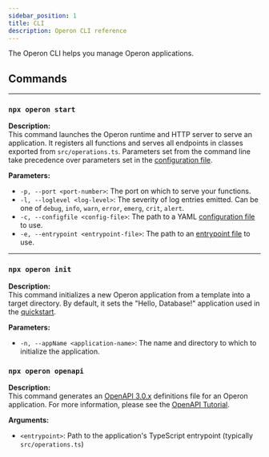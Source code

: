 ```yaml
---
sidebar_position: 1
title: CLI
description: Operon CLI reference
---
```


The Operon CLI helps you manage Operon applications.

## Commands

---

### `npx operon start`

**Description:**  
This command launches the Operon runtime and HTTP server to serve an application.
It registers all functions and serves all endpoints in classes exported from `src/operations.ts`.
Parameters set from the command line take precedence over parameters set in the [configuration file](./configuration).

**Parameters:**  
- `-p, --port <port-number>`: The port on which to serve your functions.
- `-l, --loglevel <log-level>`: The severity of log entries emitted. Can be one of `debug`, `info`, `warn`, `error`, `emerg`, `crit`, `alert`.
- `-c, --configfile <config-file>`: The path to a YAML [configuration file](./configuration) to use.
- `-e, --entrypoint <entrypoint-file>`: The path to an [entrypoint file](./configuration) to use.

---

### `npx operon init`

**Description:**  
This command initializes a new Operon application from a template into a target directory. By default, it sets the "Hello, Database!" application used in the [quickstart](../getting-started/quickstart).

**Parameters:**  
- `-n, --appName <application-name>`: The name and directory to which to initialize the application.

### `npx operon openapi`

**Description:**  
This command generates an [OpenAPI 3.0.x](https://www.openapis.org/) definitions file for an Operon application. For more information, please see the [OpenAPI Tutorial](../tutorials/openapi-tutorial.md).

**Arguments:**  
- `<entrypoint>`: Path to the application's TypeScript entrypoint (typically `src/operations.ts`)
